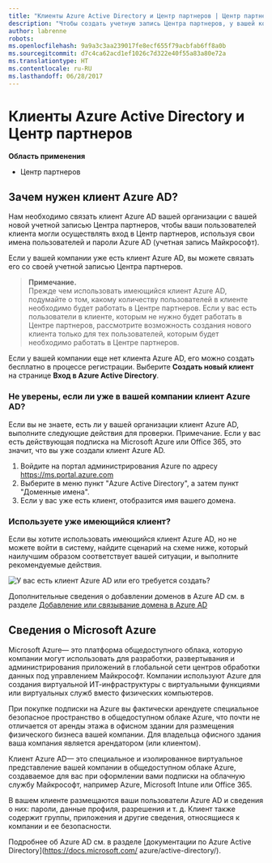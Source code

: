 ```yaml
---
title: "Клиенты Azure Active Directory и Центр партнеров | Центр партнеров"
description: "Чтобы создать учетную запись Центра партнеров, у вашей компании должен быть клиент Azure Active Directory (Azure AD). Azure AD— это облачная служба каталогов Майкрософт, обеспечивающая управление удостоверениями."
author: labrenne
robots: 
ms.openlocfilehash: 9a9a3c3aa239017fe8ecf655f79acbfab6ff8a0b
ms.sourcegitcommit: d7c4ca62acd1ef1026c7d322e40f55a83a80e72a
ms.translationtype: HT
ms.contentlocale: ru-RU
ms.lasthandoff: 06/28/2017
---
```

# <a name="azure-active-directory-tenants-and-partner-center"></a>Клиенты Azure Active Directory и Центр партнеров  

**Область применения**

-  Центр партнеров

## <a name="why-you-need-an-azure-ad-tenant"></a>Зачем нужен клиент Azure AD?

Нам необходимо связать клиент Azure AD вашей организации с вашей новой учетной записью Центра партнеров, чтобы ваши пользователей клиента могли осуществлять вход в Центр партнеров, используя свои имена пользователей и пароли Azure AD (учетная запись Майкрософт).

Если у вашей компании уже есть клиент Azure AD, вы можете связать его со своей учетной записью Центра партнеров. 

>**Примечание.**<br> Прежде чем использовать имеющийся клиент Azure AD, подумайте о том, какому количеству пользователей в клиенте необходимо будет работать в Центре партнеров. Если у вас есть пользователи в клиенте, которым не нужно будет работать в Центре партнеров, рассмотрите возможность создания нового клиента только для тех пользователей, которым будет необходимо работать в Центре партнеров.

Если у вашей компании еще нет клиента Azure AD, его можно создать бесплатно в процессе регистрации. Выберите **Создать новый клиент** на странице **Вход в Azure Active Directory**. 

### <a name="not-sure-if-your-company-already-has-an-azure-ad-tenant"></a>Не уверены, если ли уже в вашей компании клиент Azure AD?

Если вы не знаете, есть ли у вашей организации клиент Azure AD, выполните следующие действия для проверки. Примечание. Если у вас есть действующая подписка на Microsoft Azure или Office 365, это значит, что вы уже создали клиент Azure AD.
1.  Войдите на портал администрирования Azure по адресу https://ms.portal.azure.com
2.  Выберите в меню пункт "Azure Active Directory", а затем пункт "Доменные имена".
3.  Если у вас уже есть клиент, отобразится имя вашего домена.

### <a name="using-an-existing-tenant"></a>Используете уже имеющийся клиент?

Если вы хотите использовать имеющийся клиент Azure AD, но не можете войти в систему, найдите сценарий на схеме ниже, который наилучшим образом соответствует вашей ситуации, и выполните рекомендуемые действия. 

![У вас есть клиент Azure AD или его требуется создать?](images/onboardingAADFlow.png)

Дополнительные сведения о добавлении доменов в Azure AD см. в разделе [Добавление или связывание домена в Azure AD](https://docs.microsoft.com/azure/active-directory/active-directory-add-domain)

## <a name="about-microsoft-azure"></a>Сведения о Microsoft Azure

Microsoft Azure— это платформа общедоступного облака, которую компании могут использовать для разработки, развертывания и администрирования приложений в глобальной сети центров обработки данных под управлением Майкрософт. Компании используют Azure для создания виртуальной ИТ-инфраструктуры с виртуальными функциями или виртуальных служб вместо физических компьютеров. 

При покупке подписки на Azure вы фактически арендуете специальное безопасное пространство в общедоступном облаке Azure, что почти не отличается от аренды этажа в офисном здании для размещения физического бизнеса вашей компании. Для владельца офисного здания ваша компания является арендатором (или клиентом). 

Клиент Azure AD— это специальное и изолированное виртуальное представление вашей компании в общедоступном облаке Azure, создаваемое для вас при оформлении вами подписки на облачную службу Майкрософт, например Azure, Microsoft Intune или Office 365. 

В вашем клиенте размещаются ваши пользователи Azure AD и сведения о них: пароли, данные профиля, разрешения и т. д. Клиент также содержит группы, приложения и другие сведения, относящиеся к компании и ее безопасности. 

Подробнее об Azure AD см. в разделе [документации по Azure Active Directory](https://docs.microsoft.com/ azure/active-directory/). 